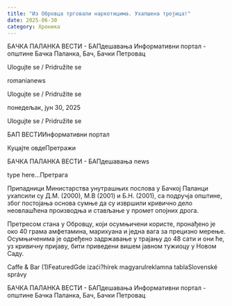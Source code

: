 ```yaml
---
title: "Из Обровца трговали наркотицима. Ухапшена тројица!"
date: 2025-06-30
category: Хроника
---
```


БАЧКА ПАЛАНКА ВЕСТИ - БАПдешавања Информативни портал - општине Бачка Паланка, Бач, Бачки Петровац

Ulogujte se / Pridružite se

romanianews

Ulogujte se / Pridružite se

понедељак, јун 30, 2025

Ulogujte se / Pridružite se

БАП ВЕСТИИнформативни портал

Куцајте овдеПретражи

БАЧКА ПАЛАНКА ВЕСТИ - БАПдешавања news

type here...Претрага

Припадници Министарства унутрашњих послова у Бачкој Паланци ухапсили су Д.М. (2000), М.В (2001) и Б.Н. (2001), са подручја општине, због постојања основа сумње да су извршили кривично дело неовлашћена производња и стављање у промет опојних дрога.

Претресом стана у Обровцу, који осумњичени користе, пронађено је око 40 грама амфетамина, марихуана и једна вага за прецизно мерење. Осумњиченима је одређено задржавање у трајању до 48 сати и они ће, уз кривичну пријаву, бити приведени вишем јавном тужиоцу у Новом Саду.

Caffe & Bar (1)FeaturedGde izaći?hírek magyarulreklamna tablaSlovenské správy

БАЧКА ПАЛАНКА ВЕСТИ - БАПдешавања Информативни портал - општине Бачка Паланка, Бач, Бачки Петровац
